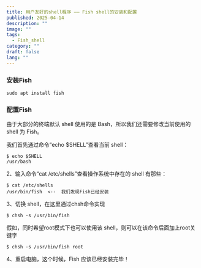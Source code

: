 ```yaml
---
title: 用户友好的shell程序 —— Fish shell的安装和配置
published: 2025-04-14
description: ""
image: ""
tags:
  - Fish_shell
category: ""
draft: false
lang: ""
---
```


### 安装Fish

```text
sudo apt install fish
```

### 配置Fish

由于大部分的终端默认 shell 使用的是 Bash，所以我们还需要修改当前使用的 shell 为 Fish。

我们首先通过命令“echo $SHELL”查看当前 shell：

```text
$ echo $SHELL
/usr/bash
```

2、输入命令“cat /etc/shells”查看操作系统中存在的 shell 有那些：

```text
$ cat /etc/shells
/usr/bin/fish  <--  我们发现Fish已经安装
```


3、切换 shell，在这里通过chsh命令实现

```text
$ chsh -s /usr/bin/fish
```


假如，同时希望root模式下也可以使用该 shell，则可以在该命令后面加上root关键字

```text
$ chsh -s /usr/bin/fish root
```


4、重启电脑，这个时候，Fish 应该已经安装完毕！